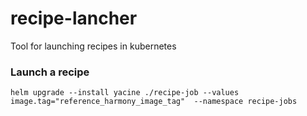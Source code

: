 # recipe-lancher
Tool for launching recipes in kubernetes



### Launch a recipe

`helm upgrade --install yacine ./recipe-job --values image.tag="reference_harmony_image_tag"  --namespace recipe-jobs`